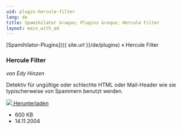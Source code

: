 ```yaml
---
uid: plugin-hercule-filter
lang: de
title: Spamihilator &raquo; Plugins &raquo; Hercule Filter
layout: main_with_ad
---
```


[Spamihilator-Plugins]({{ site.url }}/de/plugins) &laquo; Hercule Filter

### Hercule Filter

_von Edy Hinzen_

Detektiv für ungültige oder schlechte HTML oder Mail-Header wie sie typischerweise von Spammern benutzt werden.

<div class="downloadsection">
<a href="http://www.hinzen.de/Spamihilator/" class="radius button left" id="download-button"><img src="{{site.url}}/images/download-arrow.png"> Herunterladen</a>
<ul id="download-notes">
<li>600 KB</li>
<li>14.11.2004</li>
</ul>
</div>

